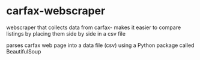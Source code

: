# carfax-webscraper
webscraper that collects data from carfax- makes it easier to compare listings by placing them side by side in a csv file

parses carfax web page into a data file (csv) using a Python package called BeautifulSoup
